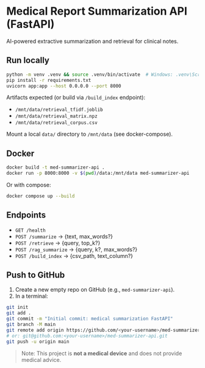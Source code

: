 # Medical Report Summarization API (FastAPI)

AI-powered extractive summarization and retrieval for clinical notes.

## Run locally

```bash
python -m venv .venv && source .venv/bin/activate  # Windows: .venv\Scripts\activate
pip install -r requirements.txt
uvicorn app:app --host 0.0.0.0 --port 8000
```

Artifacts expected (or build via `/build_index` endpoint):
- `/mnt/data/retrieval_tfidf.joblib`
- `/mnt/data/retrieval_matrix.npz`
- `/mnt/data/retrieval_corpus.csv`

Mount a local `data/` directory to `/mnt/data` (see docker-compose).

## Docker

```bash
docker build -t med-summarizer-api .
docker run -p 8000:8000 -v $(pwd)/data:/mnt/data med-summarizer-api
```

Or with compose:

```bash
docker compose up --build
```

## Endpoints
- `GET /health`
- `POST /summarize`  -> {text, max_words?}
- `POST /retrieve`   -> {query, top_k?}
- `POST /rag_summarize` -> {query, k?, max_words?}
- `POST /build_index` -> {csv_path, text_column?}

## Push to GitHub

1) Create a new empty repo on GitHub (e.g., `med-summarizer-api`).
2) In a terminal:

```bash
git init
git add .
git commit -m "Initial commit: medical summarization FastAPI"
git branch -M main
git remote add origin https://github.com/<your-username>/med-summarizer-api.git
# or: git@github.com:<your-username>/med-summarizer-api.git
git push -u origin main
```

> Note: This project is **not a medical device** and does not provide medical advice.
